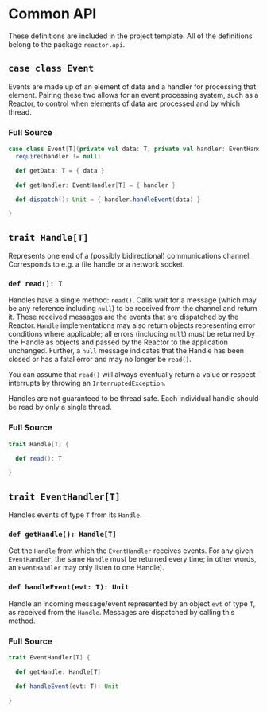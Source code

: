 # Common API

These definitions are included in the project template. All of the definitions belong to the package `reactor.api`.

## `case class Event`

Events are made up of an element of data and a handler for processing that element. Pairing these two allows for an event processing system, such as a Reactor, to control when elements of data are processed and by which thread.

### Full Source

```scala
case class Event[T](private val data: T, private val handler: EventHandler[T]) {
  require(handler != null)

  def getData: T = { data }

  def getHandler: EventHandler[T] = { handler }

  def dispatch(): Unit = { handler.handleEvent(data) }

}
```

## `trait Handle[T]`

Represents one end of a (possibly bidirectional) communications channel. Corresponds to e.g. a file handle or a network socket.

### `def read(): T`

Handles have a single method: `read()`. Calls wait for a message (which may be any reference including `null`) to be received from the channel and return it. These received messages are the events that are dispatched by the Reactor. `Handle` implementations may also return objects representing error conditions where applicable; all errors (including `null`) must be returned by the Handle as objects and passed by the Reactor to the application unchanged. Further, a `null` message indicates that the Handle has been closed or has a fatal error and may no longer be `read()`.

You can assume that `read()` will always eventually return a value or respect interrupts by throwing an `InterruptedException`.

Handles are not guaranteed to be thread safe. Each individual handle should be read by only a single thread.

### Full Source

```scala
trait Handle[T] {

  def read(): T

}
```

## `trait EventHandler[T]`

Handles events of type `T` from its `Handle`.

### `def getHandle(): Handle[T]`

Get the `Handle` from which the `EventHandler` receives events. For any given `EventHandler`, the same `Handle` must be returned every time; in other words, an `EventHandler` may only listen to one Handle).

### `def handleEvent(evt: T): Unit`

Handle an incoming message/event represented by an object `evt` of type `T`, as received from the `Handle`. Messages are dispatched by calling this method.

### Full Source

```scala
trait EventHandler[T] {

  def getHandle: Handle[T]

  def handleEvent(evt: T): Unit

}
```
